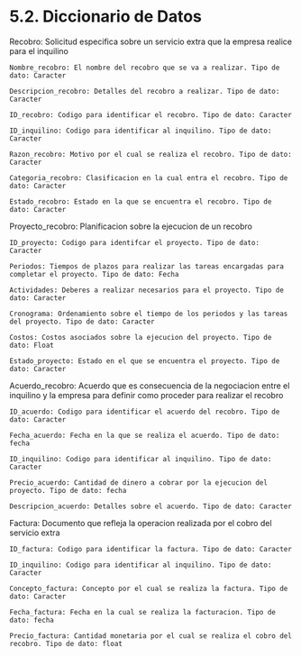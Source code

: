 # 5.2. Diccionario de Datos

Recobro: Solicitud especifica sobre un servicio extra que la empresa realice para el inquilino

    Nombre_recobro: El nombre del recobro que se va a realizar. Tipo de dato: Caracter
    
    Descripcion_recobro: Detalles del recobro a realizar. Tipo de dato: Caracter
    
    ID_recobro: Codigo para identificar el recobro. Tipo de dato: Caracter
    
    ID_inquilino: Codigo para identificar al inquilino. Tipo de dato: Caracter
    
    Razon_recobro: Motivo por el cual se realiza el recobro. Tipo de dato: Caracter
    
    Categoria_recobro: Clasificacion en la cual entra el recobro. Tipo de dato: Caracter
    
    Estado_recobro: Estado en la que se encuentra el recobro. Tipo de dato: Caracter
  
Proyecto_recobro: Planificacion sobre la ejecucion de un recobro

    ID_proyecto: Codigo para identifcar el proyecto. Tipo de dato: Caracter
    
    Periodos: Tiempos de plazos para realizar las tareas encargadas para completar el proyecto. Tipo de dato: Fecha
    
    Actividades: Deberes a realizar necesarios para el proyecto. Tipo de dato: Caracter
    
    Cronograma: Ordenamiento sobre el tiempo de los periodos y las tareas del proyecto. Tipo de dato: Caracter
    
    Costos: Costos asociados sobre la ejecucion del proyecto. Tipo de dato: Float
    
    Estado_proyecto: Estado en el que se encuentra el proyecto. Tipo de dato: Caracter
  
Acuerdo_recobro: Acuerdo que es consecuencia de la negociacion entre el inquilino y la empresa para definir como proceder para realizar el recobro

    ID_acuerdo: Codigo para identificar el acuerdo del recobro. Tipo de dato: Caracter
    
    Fecha_acuerdo: Fecha en la que se realiza el acuerdo. Tipo de dato: fecha
    
    ID_inquilino: Codigo para identificar al inquilino. Tipo de dato: Caracter
    
    Precio_acuerdo: Cantidad de dinero a cobrar por la ejecucion del proyecto. Tipo de dato: fecha
    
    Descripcion_acuerdo: Detalles sobre el acuerdo. Tipo de dato: Caracter
  
Factura: Documento que refleja la operacion realizada por el cobro del servicio extra

    ID_factura: Codigo para identificar la factura. Tipo de dato: Caracter
    
    ID_inquilino: Codigo para identificar al inquilino. Tipo de dato: Caracter
    
    Concepto_factura: Concepto por el cual se realiza la factura. Tipo de dato: Caracter
    
    Fecha_factura: Fecha en la cual se realiza la facturacion. Tipo de dato: fecha
    
    Precio_factura: Cantidad monetaria por el cual se realiza el cobro del recobro. Tipo de dato: float
